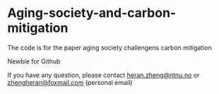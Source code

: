 # Aging-society-and-carbon-mitigation


The code is for the paper aging society challengens carbon mitigation

Newbie for Github

If you have any question, please contact heran.zheng@ntnu.no or zhengheran@foxmail.com (personal email)
